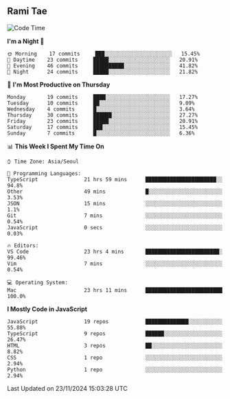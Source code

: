 ## Rami Tae

<!--START_SECTION:waka-->
![Code Time](http://img.shields.io/badge/Code%20Time-1%2C896%20hrs%208%20mins-blue)

**I'm a Night 🦉** 

```text
🌞 Morning    17 commits     ███░░░░░░░░░░░░░░░░░░░░░░   15.45% 
🌆 Daytime    23 commits     █████░░░░░░░░░░░░░░░░░░░░   20.91% 
🌃 Evening    46 commits     ██████████░░░░░░░░░░░░░░░   41.82% 
🌙 Night      24 commits     █████░░░░░░░░░░░░░░░░░░░░   21.82%

```
📅 **I'm Most Productive on Thursday** 

```text
Monday       19 commits     ████░░░░░░░░░░░░░░░░░░░░░   17.27% 
Tuesday      10 commits     ██░░░░░░░░░░░░░░░░░░░░░░░   9.09% 
Wednesday    4 commits      █░░░░░░░░░░░░░░░░░░░░░░░░   3.64% 
Thursday     30 commits     ██████░░░░░░░░░░░░░░░░░░░   27.27% 
Friday       23 commits     █████░░░░░░░░░░░░░░░░░░░░   20.91% 
Saturday     17 commits     ███░░░░░░░░░░░░░░░░░░░░░░   15.45% 
Sunday       7 commits      █░░░░░░░░░░░░░░░░░░░░░░░░   6.36%

```


📊 **This Week I Spent My Time On** 

```text
⌚︎ Time Zone: Asia/Seoul

💬 Programming Languages: 
TypeScript               21 hrs 59 mins      ███████████████████████░░   94.8% 
Other                    49 mins             █░░░░░░░░░░░░░░░░░░░░░░░░   3.53% 
JSON                     15 mins             ░░░░░░░░░░░░░░░░░░░░░░░░░   1.1% 
Git                      7 mins              ░░░░░░░░░░░░░░░░░░░░░░░░░   0.54% 
JavaScript               0 secs              ░░░░░░░░░░░░░░░░░░░░░░░░░   0.03%

🔥 Editors: 
VS Code                  23 hrs 4 mins       ████████████████████████░   99.46% 
Vim                      7 mins              ░░░░░░░░░░░░░░░░░░░░░░░░░   0.54%

💻 Operating System: 
Mac                      23 hrs 11 mins      █████████████████████████   100.0%

```

**I Mostly Code in JavaScript** 

```text
JavaScript               19 repos            ██████████████░░░░░░░░░░░   55.88% 
TypeScript               9 repos             ██████░░░░░░░░░░░░░░░░░░░   26.47% 
HTML                     3 repos             ██░░░░░░░░░░░░░░░░░░░░░░░   8.82% 
CSS                      1 repo              ░░░░░░░░░░░░░░░░░░░░░░░░░   2.94% 
Python                   1 repo              ░░░░░░░░░░░░░░░░░░░░░░░░░   2.94%

```



 Last Updated on 23/11/2024 15:03:28 UTC
<!--END_SECTION:waka-->
